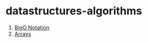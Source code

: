 # datastructures-algorithms
1. [BigO Notation](https://github.com/mbayi-ios/datastructures-algorithms/blob/main/BigONotation.playground/Contents.swift)
2. [Arrays]()
